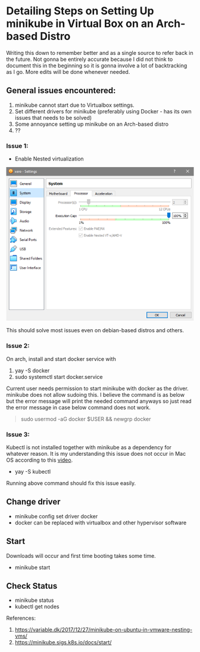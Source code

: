# Detailing Steps on Setting Up minikube in Virtual Box on an Arch-based Distro

Writing this down to remember better and as a single source to refer back in the future. Not gonna be entirely accurate because I did not think to document this in the beginning so it is gonna involve a lot of backtracking as I go. More edits will be done whenever needed.

## General issues encountered:
1. minikube cannot start due to Virtualbox settings.
1. Set different drivers for minikube (preferably using Docker - has its own issues that needs to be solved)
1. Some annoyance setting up minikube on an Arch-based distro
1. ??

### Issue 1:

* Enable Nested virtualization

![image](/resources/virtualbox-settings.png)

This should solve most issues even on debian-based distros and others.

### Issue 2:

On arch, install and start docker service with
1. yay -S docker
1. sudo systemctl start docker.service

Current user needs permission to start minikube with docker as the driver. minikube does not allow sudoing this. I believe the command is as below but the error message will print the needed command anyways so just read the error message in case below command does not work.

>sudo usermod -aG docker $USER && newgrp docker

### Issue 3:

Kubectl is not installed together with minikube as a dependency for whatever reason. It is my understanding this issue does not occur in Mac OS according to this [video](https://www.youtube.com/watch?v=E2pP1MOfo3g).

* yay -S kubectl

Running above command should fix this issue easily.

## Change driver

* minikube config set driver docker
* docker can be replaced with virtualbox and other hypervisor software

## Start
Downloads will occur and first time booting takes some time.

* minikube start


## Check Status

* minikube status
* kubectl get nodes



References:

1. https://variable.dk/2017/12/27/minikube-on-ubuntu-in-vmware-nesting-vms/
1. https://minikube.sigs.k8s.io/docs/start/